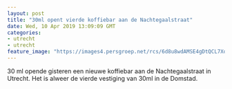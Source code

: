 ```yaml
---
layout: post
title: "30ml opent vierde koffiebar aan de Nachtegaalstraat"
date: Wed, 10 Apr 2019 13:09:09 GMT
categories: 
- utrecht 
- utrecht 
feature_image: "https://images4.persgroep.net/rcs/6d8u8wdAMSE4gDtQCL7XoBDcMjk/diocontent/145233842/_fitwidth/400/?appId=21791a8992982cd8da851550a453bd7f&quality=0.7"
---
```


30 ml opende gisteren een nieuwe koffiebar aan de Nachtegaalstraat in Utrecht. Het is alweer de vierde vestiging van 30ml in de Domstad.
